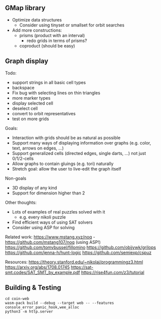 ## GMap library

- Optimize data structures
  - Consider using tinyset or smallset for orbit searches
- Add more constructions:
  - prisms (product with an interval)
    - redo grids in terms of prisms?
  - coproduct (should be easy)

## Graph display

Todo:
- support strings in all basic cell types
- backspace
- Fix bug with selecting lines on thin triangles
- more marker types
- display selected cell
- deselect cell
- convert to orbit representatives
- test on more grids


Goals:
- Interaction with grids should be as natural as possible
- Support many ways of displaying information over graphs (e.g. color, text, arrows on edges, ...)
- Support generalized cells (directed edges, single darts, ...) not just 0/1/2-cells
- Allow graphs to contain gluings (e.g. tori) naturally
- Stretch goal: allow the user to live-edit the graph itself

Non-goals
- 3D display of any kind
- Support for dimension higher than 2

Other thoughts:
- Lots of examples of real puzzles solved with it
  - e.g. every nikoli puzzle
- Find efficient ways of using SAT solvers
- Consider using ASP for solving

Related work:
https://www.mstang.xyz/noq - https://github.com/mstang107/noq (using ASP!)
https://github.com/tomvbussel/fillomino
https://github.com/obijywk/grilops
https://github.com/jenna-h/hunt-logic
https://github.com/semiexp/cspuz

Resources:
https://theory.stanford.edu/~nikolaj/programmingz3.html
https://arxiv.org/abs/1708.01745
https://sat-smt.codes/SAT_SMT_by_example.pdf
https://rise4fun.com/z3/tutorial

## Building & Testing

    cd coin-web
    wasm-pack build --debug --target web -- --features console_error_panic_hook,wee_alloc
    python3 -m http.server

